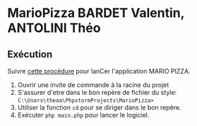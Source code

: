 # MarioPizza BARDET Valentin, ANTOLINI Théo

## Exécution
Suivre [cette procédure](nginx-install.md) pour lanCer l'application MARIO PIZZA.

1. Ouvrir une invite de commande à la racine du projet
2. S'assurer d'etre dans le bon repère de fichier du style: `C:\Users\theoa\PhpstormProjects\MarioPizza>
   `
3. Utiliser la fonction `cd` pour se diriger dans le bon repère.
4. Exécuter `php main.php` pour lancer le logiciel.


## 